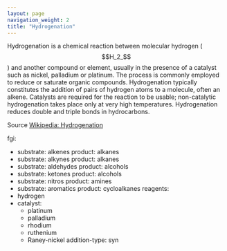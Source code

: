 ```yaml
---
layout: page
navigation_weight: 2
title: "Hydrogenation"
---
```


Hydrogenation is a chemical reaction between molecular hydrogen ($$H_2_$$) and another compound or element, usually in the presence of a catalyst such as nickel, palladium or platinum. The process is commonly employed to reduce or saturate organic compounds. Hydrogenation typically constitutes the addition of pairs of hydrogen atoms to a molecule, often an alkene. Catalysts are required for the reaction to be usable; non-catalytic hydrogenation takes place only at very high temperatures. Hydrogenation reduces double and triple bonds in hydrocarbons.

Source [Wikipedia: Hydrogenation](https://en.wikipedia.org/wiki/Hydrogenation)

fgi:
  - substrate: alkenes
    product: alkanes
  - substrate: alkynes
    product: alkanes
  - substrate: aldehydes
    product: alcohols
  - substrate: ketones
    product: alcohols
  - substrate: nitros
    product: amines
  - substrate: aromatics
    product: cycloalkanes
reagents:
  - hydrogen
  - catalyst:
    - platinum
    - palladium
    - rhodium
    - ruthenium
    - Raney-nickel
addition-type: syn